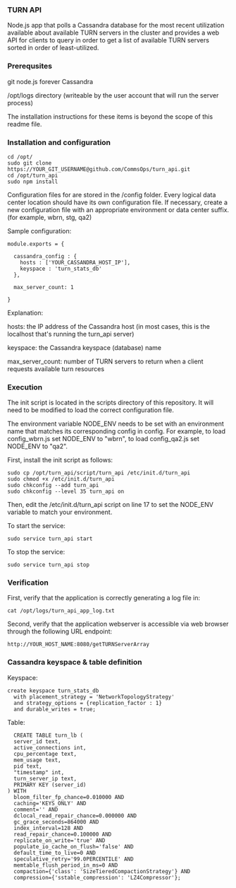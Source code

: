 ### TURN API

Node.js app that polls a Cassandra database for the most recent utilization available about available TURN servers in the cluster and provides a web API for clients to query in order to get a list of available TURN servers sorted in order of least-utilized. 

### Prerequsites

git
node.js
forever
Cassandra

/opt/logs directory (writeable by the user account that will run the server process)


The installation instructions for these items is beyond the scope of this readme file.



### Installation and configuration 


```
cd /opt/
sudo git clone https://YOUR_GIT_USERNAME@github.com/CommsOps/turn_api.git
cd /opt/turn_api
sudo npm install
```


Configuration files for are stored in the  /config folder. Every logical data center location should have its own configuration file.  If necessary, create a new configuration file with an appropriate environment or data center suffix. (for example, wbrn, stg, qa2)


Sample configuration:

```
module.exports = { 

  cassandra_config : {
    hosts : ['YOUR_CASSANDRA_HOST_IP'],
    keyspace : 'turn_stats_db'
  },
  
  max_server_count: 1

}
```

Explanation:

hosts:  the IP address of the Cassandra host (in most cases, this is the localhost that's running the turn_api server)

keyspace:  the Cassandra keyspace (database) name

max_server_count:   number of TURN servers to return when a client requests available turn resources


### Execution

The init script is located in the scripts directory of this repository.  It will need to be modified to load the correct configuration file. 

The environment variable NODE_ENV needs to be set with an environment name that matches its corresponding config in config. For example, to load config_wbrn.js set NODE_ENV to "wbrn", to load config_qa2.js set NODE_ENV to "qa2".   


First, install the init script as follows:

```
sudo cp /opt/turn_api/script/turn_api /etc/init.d/turn_api
sudo chmod +x /etc/init.d/turn_api
sudo chkconfig --add turn_api
sudo chkconfig --level 35 turn_api on
```

Then, edit the /etc/init.d/turn_api script on line 17 to set the NODE_ENV variable to match your environment. 


To start the service:
```
sudo service turn_api start
```

To stop the service:
```
sudo service turn_api stop
```


### Verification

First, verify that the application is correctly generating a log file in:

```
cat /opt/logs/turn_api_app_log.txt
```

Second, verify that the application webserver is accessible via web browser through the following URL endpoint:

```
http://YOUR_HOST_NAME:8080/getTURNServerArray
```




### Cassandra keyspace & table definition

Keyspace: 

```
create keyspace turn_stats_db
  with placement_strategy = 'NetworkTopologyStrategy'
  and strategy_options = {replication_factor : 1}
  and durable_writes = true;
``` 

Table:
```
  CREATE TABLE turn_lb (
  server_id text,
  active_connections int,
  cpu_percentage text,
  mem_usage text,
  pid text,
  "timestamp" int,
  turn_server_ip text,
  PRIMARY KEY (server_id)
) WITH
  bloom_filter_fp_chance=0.010000 AND
  caching='KEYS_ONLY' AND
  comment='' AND
  dclocal_read_repair_chance=0.000000 AND
  gc_grace_seconds=864000 AND
  index_interval=128 AND
  read_repair_chance=0.100000 AND
  replicate_on_write='true' AND
  populate_io_cache_on_flush='false' AND
  default_time_to_live=0 AND
  speculative_retry='99.0PERCENTILE' AND
  memtable_flush_period_in_ms=0 AND
  compaction={'class': 'SizeTieredCompactionStrategy'} AND
  compression={'sstable_compression': 'LZ4Compressor'};
```







